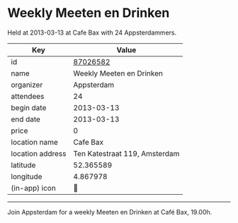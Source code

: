 # Weekly Meeten en Drinken
Held at 2013-03-13 at Cafe Bax with 24 Appsterdammers.
        
|Key|Value
|---|---|
|id|[87026582](https://www.meetup.com/appsterdam/events/87026582/)|
|name|Weekly Meeten en Drinken|
|organizer|Appsterdam|
|attendees|24|
|begin date|2013-03-13|
|end date|2013-03-13|
|price|0|
|location name|Cafe Bax|
|location address|Ten Katestraat 119, Amsterdam|
|latitude|52.365589|
|longitude|4.867978|
|(in-app) icon|🍺|

---

Join Appsterdam for a weekly Meeten en Drinken at Café Bax, 19.00h.



